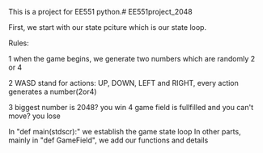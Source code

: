 This is a project for EE551 python.# EE551project_2048

First, we start with our state pciture which is our state loop.


Rules:

1 when the game begins, we generate two numbers which are randomly 2 or 4

2 WASD stand for actions: UP, DOWN, LEFT and RIGHT, every action generates a number(2or4)

3 biggest number is 2048? you win
4 game field is fullfilled and you can't move? you lose



In "def main(stdscr):" we establish the game state loop
In other parts, mainly in "def GameField", we add our functions and details
